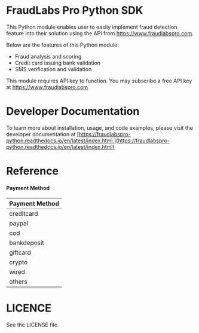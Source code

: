 # FraudLabs Pro Python SDK

This Python module enables user to easily implement fraud detection feature into their solution using the API from https://www.fraudlabspro.com.


Below are the features of this Python module:

* Fraud analysis and scoring
* Credit card issuing bank validation
* SMS verification and validation

This module requires API key to function. You may subscribe a free API key at https://www.fraudlabspro.com

# Developer Documentation
To learn more about installation, usage, and code examples, please visit the developer documentation at [https://fraudlabspro-python.readthedocs.io/en/latest/index.html.](https://fraudlabspro-python.readthedocs.io/en/latest/index.html)


# Reference

#### Payment Method

| Payment Method |
| -------------- |
| creditcard     |
| paypal         |
| cod            |
| bankdeposit    |
| giftcard       |
| crypto         |
| wired          |
| others         |



LICENCE
=====================
See the LICENSE file.
